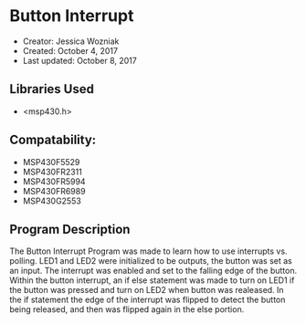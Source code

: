 # Button Interrupt
* Creator: Jessica Wozniak
* Created: October 4, 2017
* Last updated: October 8, 2017

## Libraries Used
* <msp430.h>

## Compatability:
* MSP430F5529
* MSP430FR2311
* MSP430FR5994
* MSP430FR6989
* MSP430G2553

## Program Description
The Button Interrupt Program was made to learn how to use interrupts vs. polling. LED1 and LED2 were initialized to be outputs, the button was set as an input. The interrupt was enabled and set to the falling edge of the button. Within the button interrupt, an if else statement was made to turn on LED1 if the button was pressed and turn on LED2 when button was realeased. In the if statement the edge of the interrupt was flipped to detect the button being released, and then was flipped again in the else portion. 